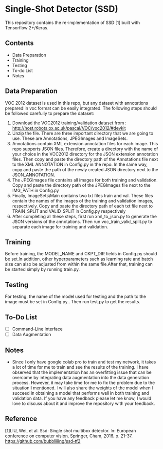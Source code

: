 # Single-Shot Detector (SSD)

This repository contains the re-implementation of SSD [1] built with Tensorflow 2+/Keras.

## Contents

* Data Preparation
* Training
* Testing
* To-do List
* Notes

## Data Preparation

VOC 2012 dataset is used in this repo, but any dataset with annotations prepared in voc format can be easily integrated. The following steps should be followed carefully to prepare the dataset:
1. Download the VOC2012 training/validation dataset from : http://host.robots.ox.ac.uk/pascal/VOC/voc2012/#devkit
2. Unzip the file. There are three important directory that we are going to use. These are Annotations, JPEGImages and ImageSets.
3. Annotations contain XML extension annotation files for each image. This repo supports JSON files. Therefore, create a directory with the name of your choice in the VOC2012 directory for the JSON extension annotation files. Then copy and paste the directory path of the Annotations file next to the XML ANNOTATION in Config.py in the repo. In the same way, copy and paste the path of the newly created JSON directory next to the JSON_ANNOTATION.
4. The JPEGImages file contains all images for both training and validation. Copy and paste the directory path of the JPEGImages file next to the IMG_PATH in Config.py
5. Finally, ImageSets\Main contains two txt files train and val. These files contain the names of the images of the training and validation images, respectively. Copy and paste the directory path of each txt file next to TRAIN_SPLIT and VALID_SPLIT in Config.py respectively
6. After completing all these steps, first run xml_to_json.py to generate the JSON versions of the annotations. Then run voc_train_valid_split.py to separate each image for training and validation.

## Training

Before training, the MODEL_NAME and CKPT_DIR fields in Config.py should be set.In addition, other hyperparameters such as learning rate and batch size can also be adjusted from within the same file.After that, training can be started simply by running train.py.

## Testing

For testing, the name of the model used for testing and the path to the image must be set in Config.py.. Then run test.py to get the results.

## To-Do List

- [ ] Command-Line Interface
- [ ] Data Augmentation

##  Notes

* Since I only have google colab pro to train and test my network, it takes a lot of time for me to train and see the results of the training. I have observed that the implementation has an overfitting issue that can be overcome by integrating data augmentation into the data generation process. However, it may take time for me to fix the problem due to the situation I mentioned. I will also share the weights of the model when I succeed in obtaining a model that performs well in both training and validation data. If you have any feedback please let me know, I would love to discuss about it and improve the repository with your feedback.

## Reference
[1]LIU, Wei, et al. Ssd: Single shot multibox detector. In: European conference on computer vision. Springer, Cham, 2016. p. 21-37.
https://github.com/bubbliiiing/ssd-tf2
